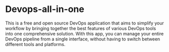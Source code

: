 # Devops-all-in-one
This is a free and open source DevOps application that aims to simplify your workflow by bringing together the best features of various DevOps tools into one comprehensive solution. With this app, you can manage your entire DevOps pipeline from a single interface, without having to switch between different tools and platforms.
